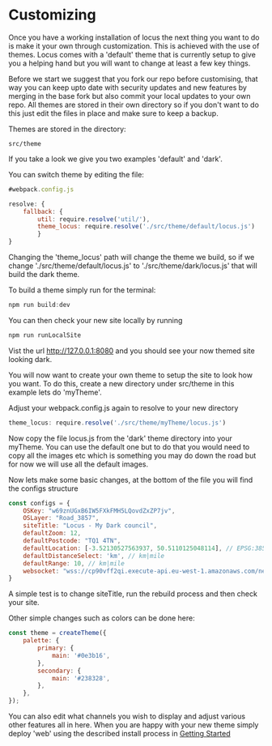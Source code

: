 # Customizing

Once you have a working installation of locus the next thing you want to do is make it your own through customization.
This is achieved with the use of themes. Locus comes with a 'default' theme that is currently setup to give you a helping
hand but you will want to change at least a few key things.

Before we start we suggest that you fork our repo before customising, that way you can keep upto date with security updates
and new features by merging in the base fork but also commit your local updates to your own repo. All themes are stored
in their own directory so if you don't want to do this just edit the files in place and make sure to keep a backup.

Themes are stored in the directory:

`src/theme`

If you take a look we give you two examples 'default' and 'dark'.

You can switch theme by editing the file:

```javascript
#webpack.config.js

resolve: {
    fallback: {
        util: require.resolve('util/'),
        theme_locus: require.resolve('./src/theme/default/locus.js')
        }
}
```

Changing the 'theme_locus' path will change the theme we build, so if we change './src/theme/default/locus.js' to 
'./src/theme/dark/locus.js' that will build the dark theme.

To build a theme simply run for the terminal:

```javascript
npm run build:dev
```

You can then check your new site locally by running

```javascript
npm run runLocalSite
```

Vist the url http://127.0.0.1:8080 and you should see your now themed site looking dark.

You will now want to create your own theme to setup the site to look how you want. To do this, create a new directory
under src/theme in this example lets do 'myTheme'.

Adjust your webpack.config.js again to resolve to your new directory

```javascript
theme_locus: require.resolve('./src/theme/myTheme/locus.js')
```

Now copy the file locus.js from the 'dark' theme directory into your myTheme. You can use the default one but to do that
you would need to copy all the images etc which is something you may do down the road but for now we will use all the
default images.

Now lets make some basic changes, at the bottom of the file you will find the configs structure

```javascript
const configs = {
	OSKey: "w69znUGxB6IW5FXkFMH5LQovdZxZP7jv",
	OSLayer: "Road_3857",
	siteTitle: "Locus - My Dark council",
	defaultZoom: 12,
	defaultPostcode: "TQ1 4TN",
	defaultLocation: [-3.52130527563937, 50.5110125048114], // EPSG:3857
	defaultDistanceSelect: 'km', // km|mile
	defaultRange: 10, // km|mile
	websocket: "wss://cp90vff2qi.execute-api.eu-west-1.amazonaws.com/new"
}

```
A simple test is to change siteTitle, run the rebuild process and then check your site.

Other simple changes such as colors can be done here:

```javascript
const theme = createTheme({
	palette: {
		primary: {
			main: '#0e3b16',
		},
		secondary: {
			main: '#238328',
		},
	},
});
```

You can also edit what channels you wish to display and adjust various other features all in here. When you are happy
with your new theme simply deploy 'web' using the described install process in [Getting Started](docs/getting_started.md)